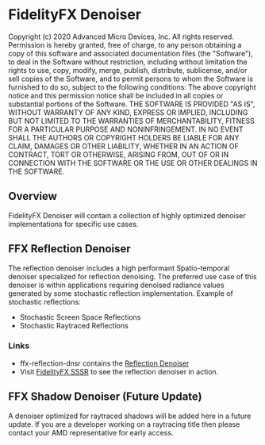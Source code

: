 # FidelityFX Denoiser

Copyright (c) 2020 Advanced Micro Devices, Inc. All rights reserved.
Permission is hereby granted, free of charge, to any person obtaining a copy
of this software and associated documentation files (the "Software"), to deal
in the Software without restriction, including without limitation the rights
to use, copy, modify, merge, publish, distribute, sublicense, and/or sell
copies of the Software, and to permit persons to whom the Software is
furnished to do so, subject to the following conditions:
The above copyright notice and this permission notice shall be included in
all copies or substantial portions of the Software.
THE SOFTWARE IS PROVIDED "AS IS", WITHOUT WARRANTY OF ANY KIND, EXPRESS OR
IMPLIED, INCLUDING BUT NOT LIMITED TO THE WARRANTIES OF MERCHANTABILITY,
FITNESS FOR A PARTICULAR PURPOSE AND NONINFRINGEMENT. IN NO EVENT SHALL THE
AUTHORS OR COPYRIGHT HOLDERS BE LIABLE FOR ANY CLAIM, DAMAGES OR OTHER
LIABILITY, WHETHER IN AN ACTION OF CONTRACT, TORT OR OTHERWISE, ARISING FROM,
OUT OF OR IN CONNECTION WITH THE SOFTWARE OR THE USE OR OTHER DEALINGS IN
THE SOFTWARE.

## Overview

FidelityFX Denoiser will contain a collection of highly optimized denoiser implementations for specific use cases.

## FFX Reflection Denoiser

The reflection denoiser includes a high performant Spatio-temporal denoiser specialized for reflection denoising.
The preferred use case of this denoiser is within applications requiring denoised radiance values generated by some stochastic reflection implementation.
Example of stochastic reflections:
- Stochastic Screen Space Reflections
- Stochastic Raytraced Reflections

### Links

- ffx-reflection-dnsr contains the [Reflection Denoiser](https://github.com/GPUOpen-Effects/FidelityFX-Denoiser/tree/master/ffx-reflection-dnsr)
- Visit [FidelityFX SSSR](https://github.com/GPUOpen-Effects/FidelityFX-SSSR/tree/master/sample) to see the reflection denoiser in action.

## FFX Shadow Denoiser (Future Update)
A denoiser optimized for raytraced shadows will be added here in a future update. If you are a developer working on a raytracing title then please contact your AMD representative for early access.